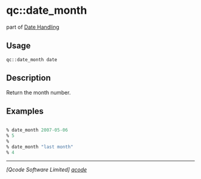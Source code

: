 qc::date_month
==============

part of [Date Handling](../date.md)

Usage
-----
`qc::date_month date`

Description
-----------
Return the month number.

Examples
--------
```tcl

% date_month 2007-05-06
% 5
%
% date_month "last month"
% 4

```

----------------------------------
*[Qcode Software Limited] [qcode]*

[qcode]: http://www.qcode.co.uk "Qcode Software"